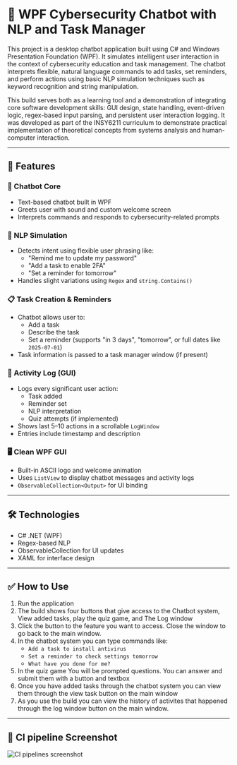 # 🤖 WPF Cybersecurity Chatbot with NLP and Task Manager

This project is a desktop chatbot application built using C# and Windows Presentation Foundation (WPF). It simulates intelligent user interaction in the context of cybersecurity education and task management. The chatbot interprets flexible, natural language commands to add tasks, set reminders, and perform actions using basic NLP simulation techniques such as keyword recognition and string manipulation.

This build serves both as a learning tool and a demonstration of integrating core software development skills: GUI design, state handling, event-driven logic, regex-based input parsing, and persistent user interaction logging. It was developed as part of the INSY6211 curriculum to demonstrate practical implementation of theoretical concepts from systems analysis and human-computer interaction.

---

## 🚀 Features

### 💬 Chatbot Core
- Text-based chatbot built in WPF
- Greets user with sound and custom welcome screen
- Interprets commands and responds to cybersecurity-related prompts

### 🧠 NLP Simulation
- Detects intent using flexible user phrasing like:
  - "Remind me to update my password"
  - "Add a task to enable 2FA"
  - "Set a reminder for tomorrow"
- Handles slight variations using `Regex` and `string.Contains()`

### 📋 Task Creation & Reminders
- Chatbot allows user to:
  - Add a task
  - Describe the task
  - Set a reminder (supports "in 3 days", "tomorrow", or full dates like `2025-07-01`)
- Task information is passed to a task manager window (if present)

### 📜 Activity Log (GUI)
- Logs every significant user action:
  - Task added
  - Reminder set
  - NLP interpretation
  - Quiz attempts (if implemented)
- Shows last 5–10 actions in a scrollable `LogWindow`
- Entries include timestamp and description

### 🖥️ Clean WPF GUI
- Built-in ASCII logo and welcome animation
- Uses `ListView` to display chatbot messages and activity logs
- `ObservableCollection<Output>` for UI binding

---

## 🛠️ Technologies

- C# .NET (WPF)
- Regex-based NLP
- ObservableCollection for UI updates
- XAML for interface design


---

## ✅ How to Use

1. Run the application
2. The build shows four buttons that give access to the Chatbot system, View added tasks, play the quiz game, and  The Log window
3. Click the button to the feature you want to access. Close the window to go back to the main window.
4. In the chatbot system you can type commands like:
   - `Add a task to install antivirus`
   - `Set a reminder to check settings tomorrow`
   - `What have you done for me?`
5. In the quiz game You will be prompted questions. You can answer and submit them with a button and textbox
6. Once you have added tasks through the chatbot system you can view them through the view task button on the main window
7. As you use the build you can view the history of activites that happened through the log window button on the main window.

---
## 📸 CI pipeline Screenshot

![CI pipelines screenshot](https://github.com/user-attachments/assets/8490ec27-c4cd-490d-81db-d008161442a8)


